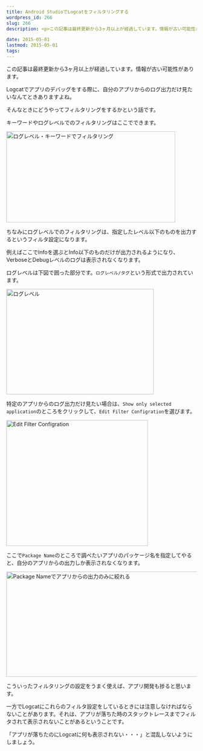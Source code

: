 ```yaml
---
title: Android StudioでLogcatをフィルタリングする
wordpress_id: 266
slug: 266
description: <p>この記事は最終更新から3ヶ月以上が経過しています。情報が古い可能性があります。Logcatでアプリのデバッグをする際に、自分のアプリからのログ出力だけ見たいなんてときありますよね。 そんなときにどうやってフィルタリングを [&hellip;]</p>

date: 2015-05-01
lastmod: 2015-05-01
tags: 
---
```


<div id="wppda_alert">この記事は最終更新から3ヶ月以上が経過しています。情報が古い可能性があります。</div><p>Logcatでアプリのデバッグをする際に、自分のアプリからのログ出力だけ見たいなんてときありますよね。</p>
<p>そんなときにどうやってフィルタリングをするかという話です。</p>
<p>キーワードやログレベルでのフィルタリングはここでできます。</p>
<p><img src="https://android.gcreate.jp/wp-content/uploads/2015/05/54d639ec6c0d1de67ca468a99bddc643.jpg" alt="ログレベル・キーワードでフィルタリング" title="ログレベル・キーワードでフィルタリング.jpg" border="0" width="447" height="241" /></p>
<p>ちなみにログレベルでのフィルタリングは、指定したレベル以下のものを出力するというフィルタ設定になります。</p>
<p>例えばここでInfoを選ぶとInfo以下のものだけが出力されるようになり、VerboseとDebugレベルのログは表示されなくなります。</p>
<p>ログレベルは下図で囲った部分です。<code>ログレベル/タグ</code>という形式で出力されています。</p>
<p><img src="https://android.gcreate.jp/wp-content/uploads/2015/05/e650bd7c2f8c0537d873ea3d26a6f5bf.jpg" alt="ログレベル" title="ログレベル.jpg" border="0" width="390" height="279" /></p>
<p>特定のアプリからのログ出力だけ見たい場合は、<code>Show only selected application</code>のところをクリックして、<code>Edit Filter Configration</code>を選びます。</p>
<p><img src="https://android.gcreate.jp/wp-content/uploads/2015/05/Edit-Filter-Configration.jpg" alt="Edit Filter Configration" title="Edit Filter Configration.jpg" border="0" width="375" height="333" /></p>
<p>ここで<code>Package Name</code>のところで調べたいアプリのパッケージ名を指定してやると、自分のアプリからの出力しか表示されなくなります。</p>
<p><img src="https://android.gcreate.jp/wp-content/uploads/2015/05/7027486943cb3ad8b1d4eac1a9b3cfce.jpg" alt="Package Nameでアプリからの出力のみに絞れる" title="Package Nameでアプリからの出力のみに絞れる.jpg" border="0" width="591" height="278" /></p>
<p>こういったフィルタリングの設定をうまく使えば、アプリ開発も捗ると思います。</p>
<p>一方でLogcatにこれらのフィルタ設定をしているときには注意しなければならないことがあります。それは、アプリが落ちた時のスタックトレースまでフィルタされて表示されないことがあるということです。</p>
<p>「アプリが落ちたのにLogcatに何も表示されない・・・」と混乱しないようにしましょう。</p>

  